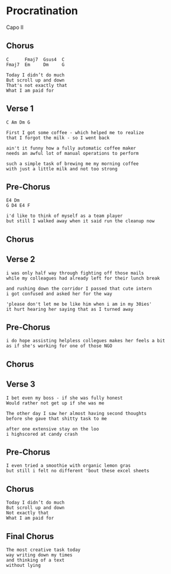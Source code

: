 # Procratination

Capo II

## Chorus

	C      Fmaj7  Gsus4  C
	Fmaj7  Em     Dm     G

	Today I didn’t do much
	But scroll up and down
	That's not exactly that
	What I am paid for

## Verse 1

	C Am Dm G

	First I got some coffee - which helped me to realize
	that I forgot the milk - so I went back

	ain't it funny how a fully automatic coffee maker
	needs an awful lot of manual operations to perform

	such a simple task of brewing me my morning coffee
	with just a little milk and not too strong
	
## Pre-Chorus
	
	E4 Dm
	G D4 E4 F

	i'd like to think of myself as a team player
	but still I walked away when it said run the cleanup now
	
## Chorus

## Verse 2

	i was only half way through fighting off those mails
	while my colleagues had already left for their lunch break

	and rushing down the corridor I passed that cute intern
	i got confused and asked her for the way
	
	'please don't let me be like him when i am in my 30ies'
	it hurt hearing her saying that as I turned away

## Pre-Chorus

	i do hope assisting helpless collegues makes her feels a bit
	as if she's working for one of those NGO
	
## Chorus

## Verse 3

	I bet even my boss - if she was fully honest
	Would rather not get up if she was me

	The other day I saw her almost having second thoughts
	before she gave that shitty task to me

	after one extensive stay on the loo
	i highscored at candy crash

## Pre-Chorus

	I even tried a smoothie with organic lemon gras
	but still i felt no different 'bout these excel sheets

## Chorus

	Today I didn’t do much
	But scroll up and down
	Not exactly that
	What I am paid for

## Final Chorus

	The most creative task today
	way writing down my times
	and thinking of a text
	without lying

